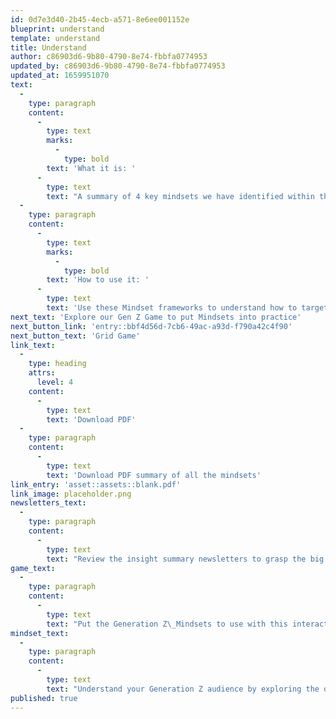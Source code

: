 ```yaml
---
id: 0d7e3d40-2b45-4ecb-a571-8e6ee001152e
blueprint: understand
template: understand
title: Understand
author: c86903d6-9b80-4790-8e74-fbbfa0774953
updated_by: c86903d6-9b80-4790-8e74-fbbfa0774953
updated_at: 1659951070
text:
  -
    type: paragraph
    content:
      -
        type: text
        marks:
          -
            type: bold
        text: 'What it is: '
      -
        type: text
        text: "A summary of 4 key mindsets we have identified within the Gen Z audience. Zoomers are capable of shifting through them at different points in their day and when engaging with different causes. Zoomers may transcend through all of these mindsets, so there isn't one that is more important or more prevalent than another. It's important to understand how to shift between Mindsets for your Gen Z audience, and to learn how to target each of them"
  -
    type: paragraph
    content:
      -
        type: text
        marks:
          -
            type: bold
        text: 'How to use it: '
      -
        type: text
        text: 'Use these Mindset frameworks to understand how to target and interact with Gen Z when they are in different mindsets. Don’t think of these mindsets as Sam the Crowd Following Zoomer or Suzie a Cause Championing Gen Z. Think of Cause Championing as Ella’s mindset when she volunteers with a cancer charity weekly because her grandpa was recently diagnosed with bowel cancer, and Crowd Following as her mindset when she’s on the sofa scrolling through Instagram and reposts a Black Lives Matter infographic on her story so that she’s not the only one who didn’t publicly support the cause.'
next_text: 'Explore our Gen Z Game to put Mindsets into practice'
next_button_link: 'entry::bbf4d56d-7cb6-49ac-a93d-f790a42c4f90'
next_button_text: 'Grid Game'
link_text:
  -
    type: heading
    attrs:
      level: 4
    content:
      -
        type: text
        text: 'Download PDF'
  -
    type: paragraph
    content:
      -
        type: text
        text: 'Download PDF summary of all the mindsets'
link_entry: 'asset::assets::blank.pdf'
link_image: placeholder.png
newsletters_text:
  -
    type: paragraph
    content:
      -
        type: text
        text: "Review the insight summary newsletters to grasp the big picture of understanding Generation Z and see some insights specific to your charity.\_"
game_text:
  -
    type: paragraph
    content:
      -
        type: text
        text: "Put the Generation Z\_Mindsets to use with this interactive grid. See where your charity is already meeting their needs and explore what else you could do to engage them.\_"
mindset_text:
  -
    type: paragraph
    content:
      -
        type: text
        text: "Understand your Generation Z audience by exploring the different mindsets Zoomers are likely to be in when engaging with charities.\_"
published: true
---
```

